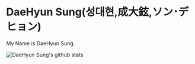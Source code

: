 # DaeHyun Sung(성대현,成大鉉,ソン･デヒョン) 
My Name is DaeHyun Sung.

![DaeHyun Sung's github stats](https://github-readme-stats.vercel.app/api?username=studioego&show_icons=true&theme=radical)
